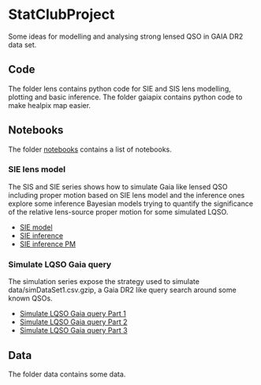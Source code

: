# StatClubProject

Some ideas for modelling and analysing strong lensed QSO in GAIA DR2 data set.

## Code
The folder lens contains python code for SIE and SIS lens modelling, plotting and basic inference. 
The folder gaiapix contains python code to make healpix map easier.

## Notebooks
The folder [notebooks](notebooks) contains a list of notebooks. 

### SIE lens model
The SIS and SIE series shows how to simulate Gaia like lensed QSO including proper motion based on SIE lens model and the inference ones explore some inference Bayesian models trying to quantify the significance of the relative lens-source proper motion for some simulated LQSO.
* [SIE model](notebooks/SIE%20lens%20model.ipynb)
* [SIE inference](notebooks/SIE%20inference.ipynb)
* [SIE inference PM](notebooks/SIE%20inference%20with%20PM.ipynb)

### Simulate LQSO Gaia query
The simulation series expose the strategy used to simulate data/simDataSet1.csv.gzip, a Gaia DR2 like query search around some known QSOs.
* [Simulate LQSO Gaia query Part 1](notebooks/Simulation%20of%20DR2%20query%20part%201.ipynb)
* [Simulate LQSO Gaia query Part 2](notebooks/Simulation%20of%20DR2%20query%20part%202.ipynb)
* [Simulate LQSO Gaia query Part 3](notebooks/Simulation%20of%20DR2%20query%20part%203.ipynb)

## Data
The folder data contains some data.
